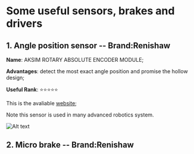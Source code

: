 # Some useful sensors, brakes and drivers

## 1. Angle position sensor -- Brand:Renishaw 

**Name**: AKSIM ROTARY ABSOLUTE ENCODER MODULE; 

**Advantages**: detect the most exact  angle position and promise the hollow design; 

**Useful Rank**: :star::star::star::star::star:

This is the avaliable [website](https://www.rls.si/cn_en/products/rotary-magnetic-encoders/absolute-encoders/aksim-rotary-absolute-encoder-module?___from_store=cn "Renshaw absolute angle sensor"); 

Note this sensor is used in many advanced robotics system.

![Alt text](https://static.rls.si/media/catalog/product/cache/4/image/9df78eab33525d08d6e5fb8d27136e95/a/k/aksim____1.jpg)

## 2. Micro brake -- Brand:Renishaw 
